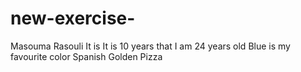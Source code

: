 # new-exercise-
Masouma Rasouli
It is It is 10 years that I am 24 years old
Blue is my favourite color
Spanish 
Golden Pizza
